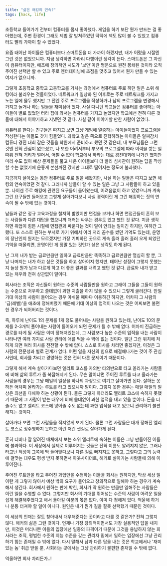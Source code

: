 ```yaml
---
title: "삶은 해킹의 연속?"
tags: [hack, life]
---
```


초등학교 들어가기 전부터 컴퓨터를 몹시 좋아했다. 게임을 하기 보단 뭔가 만드는 걸 좋아했는데, 주변 환경이 그래도 제법 잘 받쳐주었던 덕택에 책도 많이 볼 수 있었고 컴퓨터도 빨리 가까이 할 수 있었다.

요즘 태어난 아이들은 컴퓨터보다 스마트폰을 더 가까이 하겠지만, 내가 어렸을 시절엔 그런 것은 없었으니까. 지금 생각하면 차라리 다행이란 생각이 든다. 스마트폰은 그 자신이 컴퓨터이지만, 애초에 창의적인 시도가 '보안'이란 명분으로 원천 봉쇄된 것이라 오직 주어진 선택만 할 수 있고 주로 엔터테이닝에 초점을 맞추고 있어서 뭔가 만들 수 있는 여지가 없으니까.

그렇게 초등학교 중학교 고등학교를 거치는 과정에서 컴퓨터로 주로 하던 일은 소위 해킹이라 불리우는 것들이었다. 네트워크가 일상화 된 이후로는 주로 네트워크를 가지고 노는 일에 몰두 했지만 그 전엔 주로 프로그램을 작성하거나 남의 프로그램을 변경해서 가지고 놀거나 하는 일들을 재미삼아 했다. 사실 다니던 학교들은 컴퓨터를 좋아하는 아이들이 별로 없었던 터라 집에 와서는 컴퓨터를 가지고 놀았지만 학교에선 전혀 다른 것들에 대해서 이야기하고 지냈던 것 같다. 사실 같이 이야기할 만한 사람이 없었다. 

컴퓨터를 한다는 친구들은 따지고 보면 그냥 게임에 열중하는 아이들이었지 프로그램을 작성한다는 이들도 찾기 힘들었다. 과학고 같은 쪽으로 진학하려는 아이들은 일찌감치 컴퓨터 경진 대회 같은 것들을 학원에서 준비하고 했던 것 같은데, 내 부모님들은 그런 것엔 전혀 관심이 없으셨고, 나 또한 어려서부터 부모의 프로그램에 따라 이력을 쌓는 일 따위 전혀 거리가 멀어서, 어쩔 수 없이 학교에서 하라는 대로 경진대회에 나가긴 했지만 미리 수도 없이 예상 문제들을 풀고 나온 아이들보다 더 빨리 심사관이 원하는 답을 작성할 수는 없었기에 운좋게 본선까진 갔지만 그대로 떨어지는 정도에 불과했다.

지금까지 살아오는 동안 컴퓨터로 주로 일을 해왔지만, 사실 하는 일들은 따지고 보면 해킹의 연속이었던 것 같다. 그러니까 남들이 할 수 있는 일은 그냥 그 사람들이 하고 있을 뿐. 나이겐 주로 해킹에 관련된 요구들이 들어왔는데, 어려움없이 하고 있었으니까 계속 그런 요구들만 들어오고 그렇게 살아가다보니 사실 경력이란 게 그런 해킹하는 짓의 연속이 될 수 밖에 없는 것이다.

남들과 같은 정규 교육과정을 철저히 밟았지만 면접을 보거나 하면 면접관들이 흔히 보는 사람들과 다른 대답을 했으니까 더러는 싸우는 경우도 있고 했던 것 같다. 지금 생각하면 취업이 힘든 시절에 면접관과 싸운다는 것이 말이 안되는 일이긴 하지만, 여하간 그랬다. 또 스스로 원하는 부서로 가기 위해서 이리 저리 꼼수를 썼던 기억도 있는데, 운명의 장난인지 뭔지는 모르겠지만 가장 기피하던 곳으로 계속 흘러 흘러 흘러 오게 되었던 기억을 떠올리면, 운명이란 게 정말 있는 것인가 싶은 생각도 하게 된다.

난 그저 내가 받는 급료만큼만 일하고 급료만큼만 똑똑하고 급료만큼만 열심히 할 뿐, 그냥 나머지는 내가 하고 싶은 것들을 하고 살아야지 했지만, 태어난 성정이 그렇지 못했는지 늘상 뭔가 남과 다르게 하고 더 좋은 결과를 내려고 했던 것 같다. 급료와 내가 받고 있는 처우와 전혀 상관없이 말이다. 

회사라는 조직은 자신들이 원하는 수준의 사람들만을 원하고 그래야 그들을 그들이 원하는 수준으로 처우하고 쓸데없이 과한 지출을 하지 않을 수 있으니 그렇게 굴러간다. 만일 기대 이상의 사람이 들어오는 경우 아쉬울 때마다 이용하긴 하지만, 어차피 그 사람의 '급(레벨)'을 애초에 정해버렸기 때문에 기대 이상의 업적이 나오는 것은 어찌보면 불편한 경우가 되어버리는 것이다.

즉, 하루에 난이도 1의 문제를 1개 정도 풀어내는 사람을 원하고 있는데, 난이도 10의 문제를 2-3개씩 풀어내는 사람이 들어오게 되면 문제가 될 수 밖에 없다. 어차피 진급하는 경로를 타게 될 사람은 이미 정해져있는데, 그 사람보다 높은 수준의 업적을 내는 사람이 나타나면 여러 가지로 사람 관리에 애를 먹을 수 밖에 없는 것이다. 일단 그런 위치에 처하게 되면 여러 회사를 전전할 수 밖에 없다. 스스로 회사를 차리면 좋겠지만, 이것은 그 사람의 전문성과 별로 관계가 없다. 어떤 일을 자신의 힘으로 해결해나가는 것이 주 관심사인데, 회사를 차리고 경영하는 것은 전혀 다른 문제이기 때문이다.

그렇게 해서 계속 살아가다보면 엘리트 코스를 자의반 타의반으로 타고 올라가는 사람들에 비해 삶의 루트가 좀 복잡해지게 된다. 무슨 말이냐면 주어진 루트를 타고 올라가는 사람들의 경우는 그냥 매일의 일상을 하나의 과정으로 여기고 살아가면 된다. 잘하든 못하든 어차피 올라가는 루트를 타고 있으니까 말이다. 그렇지 못한 경우는 매일 매일의 일상은 최선을 다해야 하는 상황이 된다. 물론 그렇게 하더라도 엘리트 코스에 속하지 못했기 때문에 그 사람이 받는 대우에 비해 쓸데없이 과한 업적을 내고 있을 뿐이다. 돈을 더 줄수도 없고 엘리트 코스에 넣어줄 수도 없는데 과한 업적을 내고 있으니 관리하기 불편해지는 것이다. 

살아가다 보면 그런 사람들을 적지않게 보게 된다. 물론 그런 사람들은 대개 정해진 엘리트 코스로 정주행하지 못하고 이런 저런 샛길로 살아가게 된다. 

흔히 티비나 잘 알려진 매체에서 보는 소위 엘리트에 속하는 이들은 그냥 만들어진 이들에 불과하다. 이 세상에서 실제로 이루어지는 것들은 전혀 이름도 알려지지 않은, 그러나 타고난 적성이 그쪽에 딱 들어맞다보니 다른 길로 빠지지도 못하고, 그렇다고 그의 능력에 걸맞는 대우도 평생 받지 못하면서 아웃사이더로, 해커로 살아가는 사람들에 의해 이루어진다. 

주어진 루트만을 타고 주어진 과업만을 수행하는 이들을 회사는 원하지만, 막상 세상 일이란 게 그렇지 않아서 예상 밖의 요구가 들어오고 창의적으로 일해야 하는 경우가 계속해서 생긴다. 회사에서 원하는 판에 박힌, 회사가 딱 원하는 만큼만 일해주는 사람들은 이런 일을 수행할 수 없다. 그렇지만 회사의 기대를 뛰어넘는 수준의 사람이 어려운 일을 쉽게 해결해주었다고 해서 돌아갈 여분의 몫은 없다. 이미 다 정해져 있다. 억울해 하거나 분통 터져야 할 일이 아니다. 원인은 내가 뭔가 길을 잘못 선택했기 때문인 것이다.

이 세상의 인재는 잘도 찾아내서 대우해준다는 곳이라고 다를 것 같은가? 전혀 그렇지 않다. 해커의 삶은 그런 것이다. 언제나 가장 창의적이면서도 가장 실용적인 답을 내지만, 이것은 머리나쁜 이들의 입장에선 일종의 파격이기 때문에 그것을 용납하지 않는 회사라는 조직, 평범한 수준의 지능 수준을 갖는 관리자 밑에서 일하는 입장에선 그냥 관리하기 힘는 존재일 수 밖에 없다. 다시 말해서 남과 다른 답을 내는 것은 학교에서나 '재미있는 놈' 취급 받을 뿐, 사회라는 곳에서는 그냥 관리하기 불편한 존재일 수 밖에 없다. 

억울하면 회사 차리든가..!